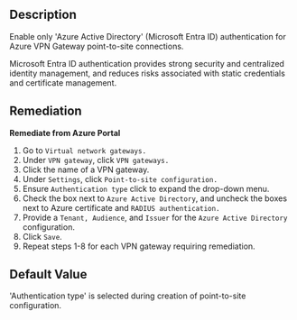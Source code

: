 ## Description

Enable only 'Azure Active Directory' (Microsoft Entra ID) authentication for Azure VPN Gateway point-to-site connections.

Microsoft Entra ID authentication provides strong security and centralized identity management, and reduces risks associated with static credentials and certificate management.

## Remediation

**Remediate from Azure Portal**

1. Go to `Virtual network gateways.`
2. Under `VPN gateway`, click `VPN gateways.`
3. Click the name of a VPN gateway.
4. Under `Settings`, click `Point-to-site configuration.`
5. Ensure `Authentication type` click to expand the drop-down menu.
6. Check the box next to `Azure Active Directory`, and uncheck the boxes next to Azure certificate and `RADIUS authentication.`
7. Provide a `Tenant, Audience`, and `Issuer` for the `Azure Active Directory` configuration.
8. Click `Save`.
9. Repeat steps 1-8 for each VPN gateway requiring remediation.

## Default Value

'Authentication type' is selected during creation of point-to-site configuration.